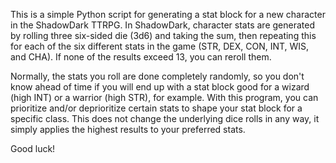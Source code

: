 This is a simple Python script for generating a stat block for a new character in the ShadowDark TTRPG. In ShadowDark, character stats are generated by rolling three six-sided die (3d6) and taking the sum, then repeating this for each of the six different stats in the game (STR, DEX, CON, INT, WIS, and CHA). If none of the results exceed 13, you can reroll them.

Normally, the stats you roll are done completely randomly, so you don't know ahead of time if you will end up with a stat block good for a wizard (high INT) or a warrior (high STR), for example. With this program, you can prioritize and/or deprioritize certain stats to shape your stat block for a specific class. This does not change the underlying dice rolls in any way, it simply applies the highest results to your preferred stats. 

Good luck!
